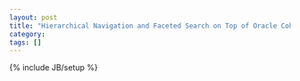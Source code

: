 ```yaml
---
layout: post
title: "Hierarchical Navigation and Faceted Search on Top of Oracle Coherence"
category: 
tags: []
---
```

{% include JB/setup %}
